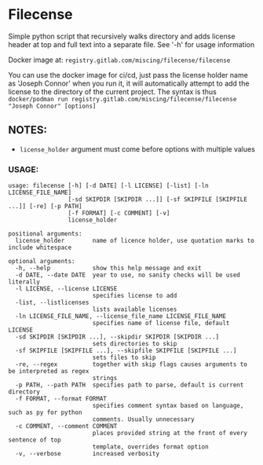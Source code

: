 # Filecense

Simple python script that recursively walks directory and adds license header at top and full text into a separate file. See '-h' for usage information

Docker image at: `registry.gitlab.com/miscing/filecense/filecense`

You can use the docker image for ci/cd, just pass the license holder name as 'Joseph Connor' when you run it, it will automatically attempt to add the license to the directory of the current project. The syntax is thus `docker/podman run registry.gitlab.com/miscing/filecense/filecense "Joseph Connor" [options]`

## NOTES:
 - `license_holder` argument must come before options with multiple values

### USAGE:

```
usage: filecense [-h] [-d DATE] [-l LICENSE] [-list] [-ln LICENSE_FILE_NAME]
                 [-sd SKIPDIR [SKIPDIR ...]] [-sf SKIPFILE [SKIPFILE ...]] [-re] [-p PATH]
                 [-f FORMAT] [-c COMMENT] [-v]
                 license_holder

positional arguments:
  license_holder        name of licence holder, use quotation marks to include whitespace

optional arguments:
  -h, --help            show this help message and exit
  -d DATE, --date DATE  year to use, no sanity checks will be used literally
  -l LICENSE, --license LICENSE
                        specifies license to add
  -list, --listlicenses
                        lists available licenses
  -ln LICENSE_FILE_NAME, --license_file_name LICENSE_FILE_NAME
                        specifies name of license file, default LICENSE
  -sd SKIPDIR [SKIPDIR ...], --skipdir SKIPDIR [SKIPDIR ...]
                        sets directories to skip
  -sf SKIPFILE [SKIPFILE ...], --skipfile SKIPFILE [SKIPFILE ...]
                        sets files to skip
  -re, --regex          together with skip flags causes arguments to be interpreted as regex
                        strings
  -p PATH, --path PATH  specifies path to parse, default is current directory
  -f FORMAT, --format FORMAT
                        specifies comment syntax based on language, such as py for python
                        comments. Usually unnecessary
  -c COMMENT, --comment COMMENT
                        places provided string at the front of every sentence of top
                        template, overrides format option
  -v, --verbose         increased verbosity
```

